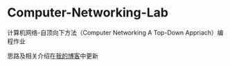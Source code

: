 # Computer-Networking-Lab



计算机网络-自顶向下方法（Computer Networking A Top-Down Appriach）编程作业

思路及相关介绍在[我的博客]( https://ilern.github.io/ )中更新
